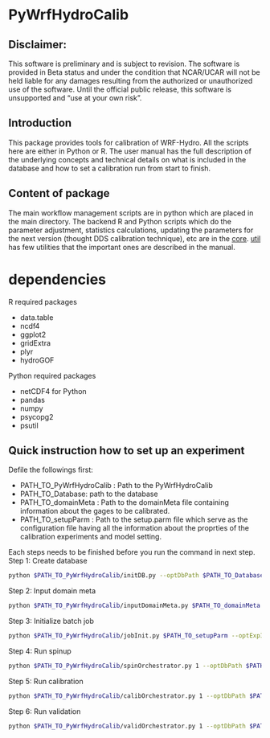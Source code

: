 # PyWrfHydroCalib

## Disclaimer:
This software is preliminary and is subject to revision. The software is provided in Beta status and under the condition that NCAR/UCAR will not be held liable for any damages resulting from the authorized or unauthorized use of the software. Until the official public release, this software is unsupported and “use at your own risk”.

## Introduction
This package provides tools for calibration of WRF-Hydro. All the scripts here are either in Python or R. The user manual has the full description of the underlying concepts and technical details on what is included in the database and how to set a calibration run from start to finish. 

## Content of package
The main workflow management scripts are in python which are placed in the main directory. The backend R and Python scripts which do the parameter adjustment, statistics calculations, updating the parameters for the next version (thought DDS calibration technique), etc are in the [core](/core). [util](/util) has few utilities that the important ones are described in the manual. 

# dependencies
R required packages 
* data.table
* ncdf4
* ggplot2
* gridExtra
* plyr
* hydroGOF

Python required packages 
* netCDF4 for Python
* pandas
* numpy
* psycopg2
* psutil

## Quick instruction how to set up an experiment
Defile the followings first: 
* PATH_TO_PyWrfHydroCalib : Path to the PyWrfHydroCalib
* PATH_TO_Database: path to the database
* PATH_TO_domainMeta : Path to the domainMeta file containing information about the gages to be calibrated. 
* PATH_TO_setupParm : Path to the setup.parm file which serve as the configuration file having all the information about the proprties of the calibration experiments and model setting. 

Each steps needs to be finished before you run the command in next step. 
Step 1: Create database
```bash
python $PATH_TO_PyWrfHydroCalib/initDB.py --optDbPath $PATH_TO_Database`
```
Step 2: Input domain meta
```bash
python $PATH_TO_PyWrfHydroCalib/inputDomainMeta.py $PATH_TO_domainMeta --optDbPath $PATH_TO_Database`
```
Step 3: Initialize batch job
```bash
python $PATH_TO_PyWrfHydroCalib/jobInit.py $PATH_TO_setupParm --optExpID 1 --optDbPath $PATH_TO_Database`
```
Step 4: Run spinup
```bash
python $PATH_TO_PyWrfHydroCalib/spinOrchestrator.py 1 --optDbPath $PATH_TO_Database`
```
Step 5: Run calibration
```bash 
python $PATH_TO_PyWrfHydroCalib/calibOrchestrator.py 1 --optDbPath $PATH_TO_Database
```
Step 6: Run validation
```bash 
python $PATH_TO_PyWrfHydroCalib/validOrchestrator.py 1 --optDbPath $PATH_TO_Database
```
